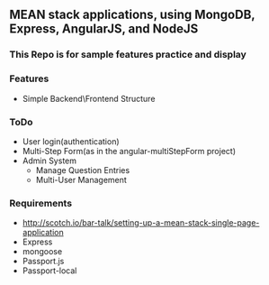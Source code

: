 ## MEAN stack applications, using MongoDB, Express, AngularJS, and NodeJS

### This Repo is for sample features practice and display

### Features
* Simple Backend\Frontend Structure

### ToDo
* User login(authentication)
* Multi-Step Form(as in the angular-multiStepForm project)
* Admin System
    * Manage Question Entries
    * Multi-User Management

### Requirements
* http://scotch.io/bar-talk/setting-up-a-mean-stack-single-page-application
* Express
* mongoose
* Passport.js
* Passport-local
